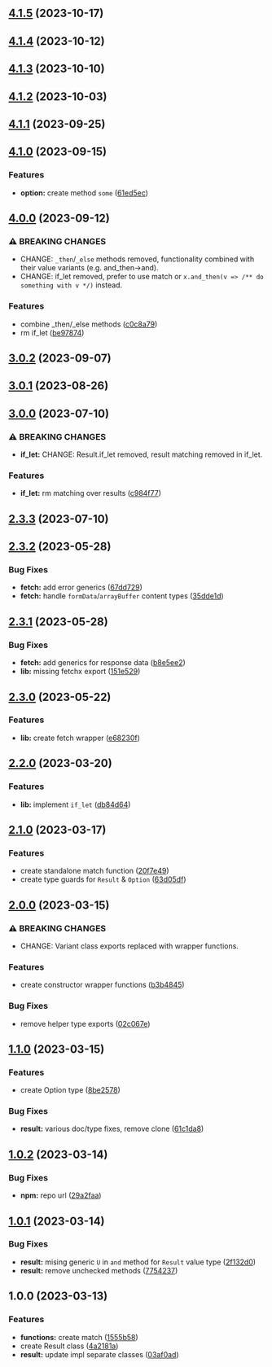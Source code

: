 ## [4.1.5](https://github.com/drewxs/rust-ts/compare/v4.1.4...v4.1.5) (2023-10-17)

## [4.1.4](https://github.com/drewxs/rust-ts/compare/v4.1.3...v4.1.4) (2023-10-12)

## [4.1.3](https://github.com/drewxs/rust-ts/compare/v4.1.2...v4.1.3) (2023-10-10)

## [4.1.2](https://github.com/drewxs/rust-ts/compare/v4.1.1...v4.1.2) (2023-10-03)

## [4.1.1](https://github.com/drewxs/rust-ts/compare/v4.1.0...v4.1.1) (2023-09-25)

## [4.1.0](https://github.com/drewxs/rust-ts/compare/v4.0.0...v4.1.0) (2023-09-15)


### Features

* **option:** create method `some` ([61ed5ec](https://github.com/drewxs/rust-ts/commit/61ed5ec0357fc531c34de3a9ff2e5f853ac22aeb))

## [4.0.0](https://github.com/drewxs/rust-ts/compare/v3.0.2...v4.0.0) (2023-09-12)


### ⚠ BREAKING CHANGES

* CHANGE: `_then`/`_else` methods removed, functionality combined with their value variants (e.g. and_then->and).
* CHANGE: if_let removed, prefer to use match or `x.and_then(v => /** do something with v */)` instead.

### Features

* combine _then/_else methods ([c0c8a79](https://github.com/drewxs/rust-ts/commit/c0c8a79a55fc309e3192100f390a6721c5df1db5))
* rm if_let ([be97874](https://github.com/drewxs/rust-ts/commit/be97874ecf4ee4d6618ed36785dfeb9483c770e6))

## [3.0.2](https://github.com/drewxs/rust-ts/compare/v3.0.1...v3.0.2) (2023-09-07)

## [3.0.1](https://github.com/drewxs/rust-ts/compare/v3.0.0...v3.0.1) (2023-08-26)

## [3.0.0](https://github.com/drewxs/rust-ts/compare/v2.3.3...v3.0.0) (2023-07-10)


### ⚠ BREAKING CHANGES

* **if_let:** CHANGE: Result.if_let removed, result matching removed in if_let.

### Features

* **if_let:** rm matching over results ([c984f77](https://github.com/drewxs/rust-ts/commit/c984f77709f886e36a00ae466ab90ccaf0290411))

## [2.3.3](https://github.com/drewxs/rust-ts/compare/v2.3.2...v2.3.3) (2023-07-10)

## [2.3.2](https://github.com/drewxs/rust-ts/compare/v2.3.1...v2.3.2) (2023-05-28)


### Bug Fixes

* **fetch:** add error generics ([67dd729](https://github.com/drewxs/rust-ts/commit/67dd72971f46ef4962f474fd7e6d9a34c1c9d6e0))
* **fetch:** handle `formData`/`arrayBuffer` content types ([35dde1d](https://github.com/drewxs/rust-ts/commit/35dde1df01786f99b79fe5e103e666ad10a85041))

## [2.3.1](https://github.com/drewxs/rust-ts/compare/v2.3.0...v2.3.1) (2023-05-28)


### Bug Fixes

* **fetch:** add generics for response data ([b8e5ee2](https://github.com/drewxs/rust-ts/commit/b8e5ee22dfdfa51789f8ade715525bc238caa32d))
* **lib:** missing fetchx export ([151e529](https://github.com/drewxs/rust-ts/commit/151e529a7b48357119fedb11f9524ca20b129142))

## [2.3.0](https://github.com/drewxs/rust-ts/compare/v2.2.0...v2.3.0) (2023-05-22)


### Features

* **lib:** create fetch wrapper ([e68230f](https://github.com/drewxs/rust-ts/commit/e68230fef0c032ce349ad6da134b1d24ab0652f7))

## [2.2.0](https://github.com/drewxs/rust-ts/compare/v2.1.0...v2.2.0) (2023-03-20)


### Features

* **lib:** implement `if_let` ([db84d64](https://github.com/drewxs/rust-ts/commit/db84d64cd2fa6c2143bf28a55709aaa9aecd7c39))

## [2.1.0](https://github.com/drewxs/rust-ts/compare/v2.0.0...v2.1.0) (2023-03-17)


### Features

* create standalone match function ([20f7e49](https://github.com/drewxs/rust-ts/commit/20f7e496dcc41e3a681d53b85b7e07d3089a5c7f))
* create type guards for `Result` & `Option` ([63d05df](https://github.com/drewxs/rust-ts/commit/63d05df302067a33b2210e958d76798ee5762668))

## [2.0.0](https://github.com/drewxs/rust-ts/compare/v1.1.0...v2.0.0) (2023-03-15)

### ⚠ BREAKING CHANGES

- CHANGE: Variant class exports replaced with wrapper functions.

### Features

- create constructor wrapper functions ([b3b4845](https://github.com/drewxs/rust-ts/commit/b3b4845b16d9cb85343cb9df86cacf33577eab51))

### Bug Fixes

- remove helper type exports ([02c067e](https://github.com/drewxs/rust-ts/commit/02c067e5bfe7d001ba1f9cfaebabe926b53136f0))

## [1.1.0](https://github.com/drewxs/rust-ts/compare/v1.0.2...v1.1.0) (2023-03-15)

### Features

- create Option type ([8be2578](https://github.com/drewxs/rust-ts/commit/8be2578a60a55a3126758abf2e97b95c0a822319))

### Bug Fixes

- **result:** various doc/type fixes, remove clone ([61c1da8](https://github.com/drewxs/rust-ts/commit/61c1da85c2800c1e3db9cb8cb23456a2febe3e76))

## [1.0.2](https://github.com/drewxs/rust-ts/compare/v1.0.1...v1.0.2) (2023-03-14)

### Bug Fixes

- **npm:** repo url ([29a2faa](https://github.com/drewxs/rust-ts/commit/29a2faaceb99d0c31b222d0fae9b5d8444688d2b))

## [1.0.1](https://github.com/drewxs/rs-ts/compare/v1.0.0...v1.0.1) (2023-03-14)

### Bug Fixes

- **result:** mising generic `U` in `and` method for `Result` value type ([2f132d0](https://github.com/drewxs/rs-ts/commit/2f132d0ca0c4283161737742b5445e5f950c0d8c))
- **result:** remove unchecked methods ([7754237](https://github.com/drewxs/rs-ts/commit/775423729f7fd168e5e4321094ae938ce37deab3))

## 1.0.0 (2023-03-13)

### Features

- **functions:** create match ([1555b58](https://github.com/drewxs/rs-ts/commit/1555b589954996767fef4313fa238da85b8849f0))
- create Result class ([4a2181a](https://github.com/drewxs/rs-ts/commit/4a2181a8bedbc5d15f433962686c19992489e69d))
- **result:** update impl separate classes ([03af0ad](https://github.com/drewxs/rs-ts/commit/03af0adaef12cbffa587a980b223932979f019d2))
